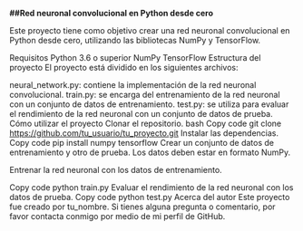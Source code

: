 **##Red neuronal convolucional en Python desde cero**

Este proyecto tiene como objetivo crear una red neuronal convolucional en Python desde cero, utilizando las bibliotecas NumPy y TensorFlow.

Requisitos
Python 3.6 o superior
NumPy
TensorFlow
Estructura del proyecto
El proyecto está dividido en los siguientes archivos:

neural_network.py: contiene la implementación de la red neuronal convolucional.
train.py: se encarga del entrenamiento de la red neuronal con un conjunto de datos de entrenamiento.
test.py: se utiliza para evaluar el rendimiento de la red neuronal con un conjunto de datos de prueba.
Cómo utilizar el proyecto
Clonar el repositorio.
bash
Copy code
git clone https://github.com/tu_usuario/tu_proyecto.git
Instalar las dependencias.
Copy code
pip install numpy tensorflow
Crear un conjunto de datos de entrenamiento y otro de prueba. Los datos deben estar en formato NumPy.

Entrenar la red neuronal con los datos de entrenamiento.

Copy code
python train.py
Evaluar el rendimiento de la red neuronal con los datos de prueba.
Copy code
python test.py
Acerca del autor
Este proyecto fue creado por tu_nombre. Si tienes alguna pregunta o comentario, por favor contacta conmigo por medio de mi perfil de GitHub.
